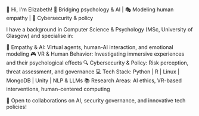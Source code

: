 👋 Hi, I'm Elizabeth!
🔬 Bridging psychology & AI | 🎭 Modeling human empathy | 🔐 Cybersecurity & policy

I have a background in Computer Science & Psychology (MSc, University of Glasgow) and specialise in:

🧠 Empathy & AI: Virtual agents, human-AI interaction, and emotional modeling
🎮 VR & Human Behavior: Investigating immersive experiences and their psychological effects
🔍 Cybersecurity & Policy: Risk perception, threat assessment, and governance
💻 Tech Stack: Python | R | Linux | MongoDB | Unity | NLP & LLMs
📚 Research Areas: AI ethics, VR-based interventions, human-centered computing

🚀 Open to collaborations on AI, security governance, and innovative tech policies!
